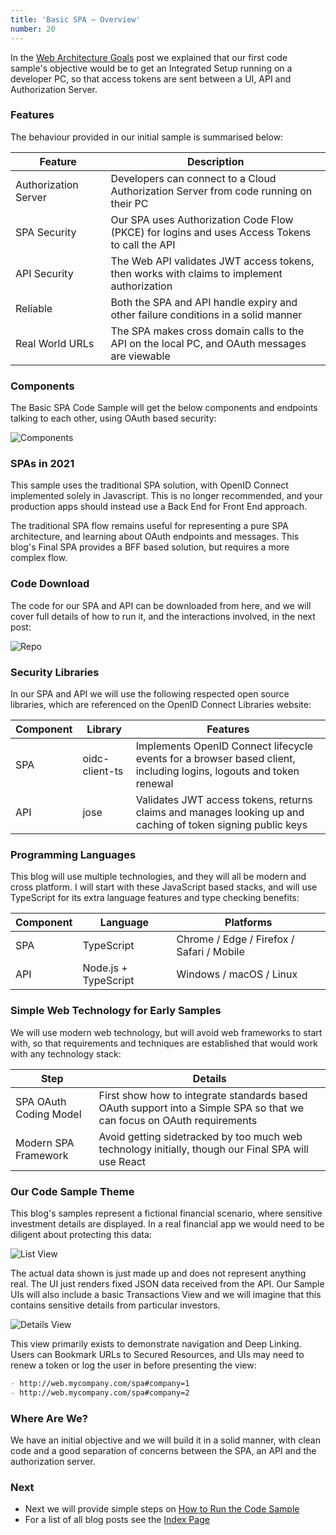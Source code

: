 ```yaml
---
title: 'Basic SPA – Overview'
number: 20
---
```


In the [Web Architecture Goals](/posts/web-architecture-goals) post we explained that our first code sample's objective would be to get an Integrated Setup running on a developer PC, so that access tokens are sent between a UI, API and Authorization Server.

### Features

The behaviour provided in our initial sample is summarised below:

| Feature | Description |
| ------- | ----------- |
| Authorization Server | Developers can connect to a Cloud Authorization Server from code running on their PC |
| SPA Security | Our SPA uses Authorization Code Flow (PKCE) for logins and uses Access Tokens to call the API |
| API Security | The Web API validates JWT access tokens, then works with claims to implement authorization |
| Reliable | Both the SPA and API handle expiry and other failure conditions in a solid manner |
| Real World URLs | The SPA makes cross domain calls to the API on the local PC, and OAuth messages are viewable |

### Components

The Basic SPA Code Sample will get the below components and endpoints talking to each other, using OAuth based security:

![Components](/images/20/components.jpg)

### SPAs in 2021

This sample uses the traditional SPA solution, with OpenID Connect implemented solely in Javascript. This is no longer recommended, and your production apps should instead use a Back End for Front End approach.

The traditional SPA flow remains useful for representing a pure SPA architecture, and learning about OAuth endpoints and messages. This blog's Final SPA provides a BFF based solution, but requires a more complex flow.

### Code Download

The code for our SPA and API can be downloaded from here, and we will cover full details of how to run it, and the interactions involved, in the next post:

![Repo](/images/20/repo.jpg)

### Security Libraries

In our SPA and API we will use the following respected open source libraries, which are referenced on the OpenID Connect Libraries website:

| Component | Library | Features |
| --------- | ------- | -------- |
| SPA | oidc-client-ts | Implements OpenID Connect lifecycle events for a browser based client, including logins, logouts and token renewal |
| API | jose | Validates JWT access tokens, returns claims and manages looking up and caching of token signing public keys |

### Programming Languages

This blog will use multiple technologies, and they will all be modern and cross platform. I will start with these JavaScript based stacks, and will use TypeScript for its extra language features and type checking benefits:

| Component | Language | Platforms |
| --------- | -------- | --------- |
| SPA | TypeScript | Chrome / Edge / Firefox / Safari / Mobile |
| API | Node.js + TypeScript | Windows / macOS / Linux |

### Simple Web Technology for Early Samples

We will use modern web technology, but will avoid web frameworks to start with, so that requirements and techniques are established that would work with any technology stack:

| Step | Details |
| ---- | ------- |
| SPA OAuth Coding Model | First show how to integrate standards based OAuth support into a Simple SPA so that we can focus on OAuth requirements |
| Modern SPA Framework | Avoid getting sidetracked by too much web technology initially, though our Final SPA will use React |

### Our Code Sample Theme

This blog's samples represent a fictional financial scenario, where sensitive investment details are displayed. In a real financial app we would need to be diligent about protecting this data:

![List View](/images/20/list-view.jpg)

The actual data shown is just made up and does not represent anything real. The UI just renders fixed JSON data received from the API. Our Sample UIs will also include a basic Transactions View and we will imagine that this contains sensitive details from particular investors.

![Details View](/images/20/details-view.jpg)

This view primarily exists to demonstrate navigation and Deep Linking. Users can Bookmark URLs to Secured Resources, and UIs may need to renew a token or log the user in before presenting the view:

```markdown title="whatevar"
- http://web.mycompany.com/spa#company=1
- http://web.mycompany.com/spa#company=2
```

### Where Are We?

We have an initial objective and we will build it in a solid manner, with clean code and a good separation of concerns between the SPA, an API and the authorization server.

### Next

- Next we will provide simple steps on [How to Run the Code Sample](/posts/basicspa-execution)
- For a list of all blog posts see the [Index Page](/posts/index)